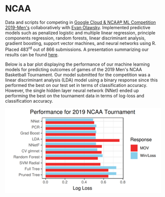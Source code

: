 # NCAA
Data and scripts for competing in [Google Cloud & NCAA® ML Competition 2019-Men's](https://www.kaggle.com/c/mens-machine-learning-competition-2019) collaboratively with [Evan Olawsky](https://sites.google.com/a/umn.edu/evan-olawsky/). Implemented predictive models such as penalized logistic and multiple linear regression, principle components regression, random forests, linear discriminant analysis, gradient boosting, support vector machines, and neural networks using R. Placed 483<sup>rd</sup> out of 866 submissions. A presentation summarizing our results can be found [here](https://github.com/dilernia/NCAA/blob/master/Data_Mining_Proj.pdf).

Below is a bar plot displaying the performance of our machine learning models for predicting outcomes of games of the 2019 Men's NCAA Basketball Tournament. Our model submitted for the competition was a linear discriminant analysis (LDA) model using a binary response since this performed the best on our test set in terms of classification accuracy. However, the single hidden layer neural network (NNet) ended up performing the best on the tournament data in terms of log-loss and classification accuracy.

![](https://raw.githubusercontent.com/dilernia/NCAA/master/barPlot.png)
